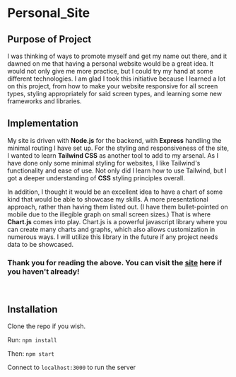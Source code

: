 # Personal_Site

## Purpose of Project

I was thinking of ways to promote myself and get my name out there, and it dawned on me that having a personal website would be a great idea. It would not only give me more practice, but I could try my hand at some different technologies. I am glad I took this initiative because I learned a lot on this project, from how to make your website responsive for all screen types, styling appropriately for said screen types, and learning some new frameworks and libraries.

## Implementation

My site is driven with **Node.js** for the backend, with **Express** handling the minimal routing I have set up. For the styling and responsiveness of the site, I wanted to learn **Tailwind CSS** as another tool to add to my arsenal. As I have done only some minimal styling for websites, I like Tailwind's functionality and ease of use. Not only did I learn how to use Tailwind, but I got a deeper understanding of **CSS** styling principles overall.

In addition, I thought it would be an excellent idea to have a chart of some kind that would be able to showcase my skills. A more presentational approach, rather than having them listed out. (I have them bullet-pointed on mobile due to the illegible graph on small screen sizes.) That is where **Chart.js** comes into play. Chart.js is a powerful javascript library where you can create many charts and graphs, which also allows customization in numerous ways. I will utilize this library in the future if any project needs data to be showcased.

### Thank you for reading the above. You can visit the [site](www.brandonbisceglia.com) here if you haven't already!

<br>

## Installation

Clone the repo if you wish.

Run: `npm install`

Then: `npm start`

Connect to `localhost:3000` to run the server
